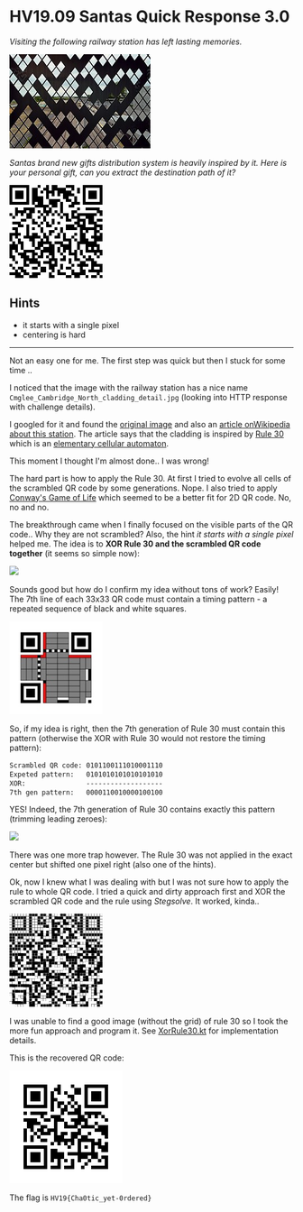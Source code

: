 # HV19.09 Santas Quick Response 3.0
_Visiting the following railway station has left lasting memories._

![](Cmglee_Cambridge_North_cladding_detail.jpg)

_Santas brand new gifts distribution system is heavily inspired by it. Here is your personal gift, can you extract
the destination path of it?_

![](barcode.png)

## Hints
- it starts with a single pixel
- centering is hard

---

Not an easy one for me. The first step was quick but then I stuck for some time ..

I noticed that the image with the railway station has a nice name
`Cmglee_Cambridge_North_cladding_detail.jpg` (looking into HTTP response with challenge details).

I googled for it and found the
[original image](https://en.wikipedia.org/wiki/Cambridge_North_railway_station#/media/File:Cmglee_Cambridge_North_cladding_detail.jpg)
and also an [article onWikipedia about this station](https://en.wikipedia.org/wiki/Cambridge_North_railway_station).
The article says that the cladding is inspired by [Rule 30](https://en.wikipedia.org/wiki/Rule_30)
which is an [elementary cellular automaton](https://en.wikipedia.org/wiki/Elementary_cellular_automaton). 

This moment I thought I'm almost done.. I was wrong!

The hard part is how to apply the Rule 30. At first I tried to evolve all cells of the scrambled QR code by
some generations. Nope. I also tried to apply [Conway's Game of Life](https://en.wikipedia.org/wiki/Conway%27s_Game_of_Life)
which seemed to be a better fit for 2D QR code. No, no and no.

The breakthrough came when I finally focused on the visible parts of the QR code.. Why they are
not scrambled?  Also, the hint _it starts with a single pixel_ helped me. The idea is to **XOR
Rule 30 and the scrambled QR code together** (it seems so simple now):

![](barcode-rule30.png)

Sounds good but how do I confirm my idea without tons of work? Easily! The 7th line of each 33x33
QR code must contain a timing pattern - a repeated sequence of black and white squares.

![](qrcode-timings.jpg)

So, if my idea is right, then the 7th generation of Rule 30 must contain this pattern (otherwise 
the XOR with Rule 30 would not restore the timing pattern):
```
Scrambled QR code: 0101100111010001110
Expeted pattern:   0101010101010101010 
XOR:               -------------------
7th gen pattern:   0000110010000100100
```

YES! Indeed, the 7th generation of Rule 30 contains exactly this pattern (trimming leading zeroes):

![](rule30.png)
 
There was one more trap however. The Rule 30 was not applied in the exact center but shifted
one pixel right (also one of the hints).

Ok, now I knew what I was dealing with but I was not sure how to apply the rule to whole QR code.
I tried a quick and dirty approach first and XOR the scrambled QR code and the rule using _Stegsolve_.
It worked, kinda..

![](solved.bmp)

I was unable to find a good image (without the grid) of rule 30 so I took the more fun approach
and program it. See [XorRule30.kt](../../../src/main/kotlin/cz/vernjan/ctf/hv19/day09/XorRule30.kt)
for implementation details.

This is the recovered QR code:

![](TEXTQR.png)

The flag is `HV19{Cha0tic_yet-0rdered}`